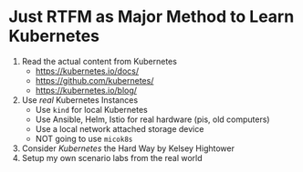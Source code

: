 # Just RTFM as Major Method to Learn Kubernetes

1. Read the actual content from Kubernetes
   * <https://kubernetes.io/docs/>
   * <https://github.com/kubernetes/>
   * <https://kubernetes.io/blog/> 
1. Use *real* Kubernetes Instances
   * Use `kind` for local Kubernetes
   * Use Ansible, Helm, Istio for real hardware (pis, old computers)
   * Use a local network attached storage device
   * NOT going to use `micok8s`
1. Consider *Kubernetes* the Hard Way by Kelsey Hightower
1. Setup my own scenario labs from the real world
